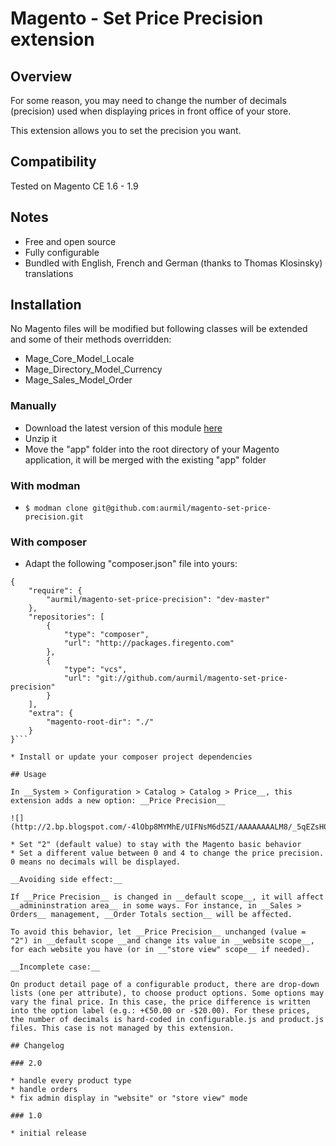 # Magento - Set Price Precision extension

## Overview

For some reason, you may need to change the number of decimals (precision) used when displaying prices in front office of your store.

This extension allows you to set the precision you want.

## Compatibility

Tested on Magento CE 1.6 - 1.9

## Notes

* Free and open source
* Fully configurable
* Bundled with English, French and German (thanks to Thomas Klosinsky) translations

## Installation

No Magento files will be modified but following classes will be extended and some of their methods overridden:

* Mage\_Core\_Model\_Locale
* Mage\_Directory\_Model\_Currency
* Mage\_Sales\_Model\_Order

### Manually

* Download the latest version of this module [here](https://github.com/aurmil/magento-set-price-precision/archive/master.zip)
* Unzip it
* Move the "app" folder into the root directory of your Magento application, it will be merged with the existing "app" folder

### With modman

* ```$ modman clone git@github.com:aurmil/magento-set-price-precision.git```

### With composer

* Adapt the following "composer.json" file into yours:

```
{
	"require": {
		"aurmil/magento-set-price-precision": "dev-master"
	},
    "repositories": [
        {
            "type": "composer",
            "url": "http://packages.firegento.com"
        },
        {
            "type": "vcs",
            "url": "git://github.com/aurmil/magento-set-price-precision"
        }
    ],
	"extra": {
		"magento-root-dir": "./"
	}
}```

* Install or update your composer project dependencies

## Usage

In __System > Configuration > Catalog > Catalog > Price__, this extension adds a new option: __Price Precision__

![](http://2.bp.blogspot.com/-4lObp8MYMhE/UIFNsM6d5ZI/AAAAAAAALM8/_5qEZsH0Q4k/s1600/precision.png)

* Set "2" (default value) to stay with the Magento basic behavior
* Set a different value between 0 and 4 to change the price precision. 0 means no decimals will be displayed.

__Avoiding side effect:__

If __Price Precision__ is changed in __default scope__, it will affect __admininstration area__ in some ways. For instance, in __Sales > Orders__ management, __Order Totals section__ will be affected.

To avoid this behavior, let __Price Precision__ unchanged (value = "2") in __default scope __and change its value in __website scope__, for each website you have (or in __"store view" scope__ if needed).

__Incomplete case:__

On product detail page of a configurable product, there are drop-down lists (one per attribute), to choose product options. Some options may vary the final price. In this case, the price difference is written into the option label (e.g.: +€50.00 or -$20.00). For these prices, the number of decimals is hard-coded in configurable.js and product.js files. This case is not managed by this extension.

## Changelog

### 2.0

* handle every product type
* handle orders
* fix admin display in "website" or "store view" mode

### 1.0

* initial release
